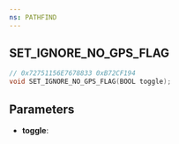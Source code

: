 ```yaml
---
ns: PATHFIND
---
```

## SET_IGNORE_NO_GPS_FLAG

```c
// 0x72751156E7678833 0xB72CF194
void SET_IGNORE_NO_GPS_FLAG(BOOL toggle);
```


## Parameters
* **toggle**:

